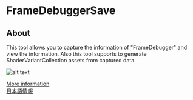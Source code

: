 # FrameDebuggerSave

## About
This tool allows you to capture the information of "FrameDebugger" and view the information.
Also this tool supports to generate ShaderVariantCollection assets from captured data.

![alt text](Documantation~/img/FrameDebuggerSave.png)

[More information](Documantation~/README.md)<br />
[日本語情報](Documantation~/README.ja.md)
